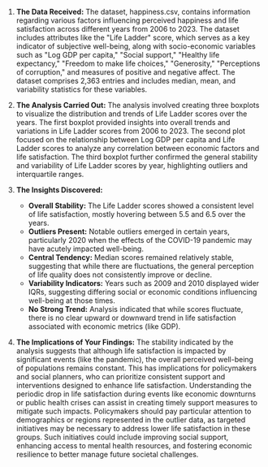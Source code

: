 1. **The Data Received:**
   The dataset, happiness.csv, contains information regarding various factors influencing perceived happiness and life satisfaction across different years from 2006 to 2023. The dataset includes attributes like the "Life Ladder" score, which serves as a key indicator of subjective well-being, along with socio-economic variables such as "Log GDP per capita," "Social support," "Healthy life expectancy," "Freedom to make life choices," "Generosity," "Perceptions of corruption," and measures of positive and negative affect. The dataset comprises 2,363 entries and includes median, mean, and variability statistics for these variables.

2. **The Analysis Carried Out:**
   The analysis involved creating three boxplots to visualize the distribution and trends of Life Ladder scores over the years. The first boxplot provided insights into overall trends and variations in Life Ladder scores from 2006 to 2023. The second plot focused on the relationship between Log GDP per capita and Life Ladder scores to analyze any correlation between economic factors and life satisfaction. The third boxplot further confirmed the general stability and variability of Life Ladder scores by year, highlighting outliers and interquartile ranges.

3. **The Insights Discovered:**
   - **Overall Stability:** The Life Ladder scores showed a consistent level of life satisfaction, mostly hovering between 5.5 and 6.5 over the years. 
   - **Outliers Present:** Notable outliers emerged in certain years, particularly 2020 when the effects of the COVID-19 pandemic may have acutely impacted well-being.
   - **Central Tendency:** Median scores remained relatively stable, suggesting that while there are fluctuations, the general perception of life quality does not consistently improve or decline.
   - **Variability Indicators:** Years such as 2009 and 2010 displayed wider IQRs, suggesting differing social or economic conditions influencing well-being at those times.
   - **No Strong Trend:** Analysis indicated that while scores fluctuate, there is no clear upward or downward trend in life satisfaction associated with economic metrics (like GDP).

4. **The Implications of Your Findings:**
   The stability indicated by the analysis suggests that although life satisfaction is impacted by significant events (like the pandemic), the overall perceived well-being of populations remains constant. This has implications for policymakers and social planners, who can prioritize consistent support and interventions designed to enhance life satisfaction. Understanding the periodic drop in life satisfaction during events like economic downturns or public health crises can assist in creating timely support measures to mitigate such impacts. Policymakers should pay particular attention to demographics or regions represented in the outlier data, as targeted initiatives may be necessary to address lower life satisfaction in these groups. Such initiatives could include improving social support, enhancing access to mental health resources, and fostering economic resilience to better manage future societal challenges.
